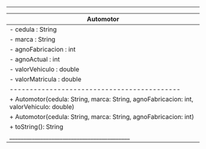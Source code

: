  ____________________________________________
|                 Automotor                 |
|-------------------------------------------|
| - cedula : String                         |
| - marca : String                          |
| - agnoFabricacion : int                   |
| - agnoActual : int                        |
| - valorVehiculo : double                  |
| - valorMatricula : double                 |
|-------------------------------------------|
| + Automotor(cedula: String, marca: String, agnoFabricacion: int, valorVehiculo: double) |
| + Automotor(cedula: String, marca: String, agnoFabricacion: int) |
| + toString(): String                      |
|___________________________________________|

